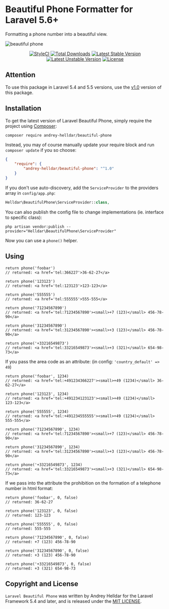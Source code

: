 # Beautiful Phone Formatter for Laravel 5.6+

Formatting a phone number into a beautiful view.

![beautiful phone](https://user-images.githubusercontent.com/10347617/40197723-f1da55e6-5a1c-11e8-8b20-f8ecedd5718d.png)

<p align="center">
    <a href="https://styleci.io/repos/45746985"><img src="https://styleci.io/repos/75637284/shield" alt="StyleCI" /></a>
    <a href="https://packagist.org/packages/andrey-helldar/beautiful-phone"><img src="https://img.shields.io/packagist/dt/andrey-helldar/beautiful-phone.svg?style=flat-square" alt="Total Downloads" /></a>
    <a href="https://packagist.org/packages/andrey-helldar/beautiful-phone"><img src="https://poser.pugx.org/andrey-helldar/beautiful-phone/v/stable?format=flat-square" alt="Latest Stable Version" /></a>
    <a href="https://packagist.org/packages/andrey-helldar/beautiful-phone"><img src="https://poser.pugx.org/andrey-helldar/beautiful-phone/v/unstable?format=flat-square" alt="Latest Unstable Version" /></a>
    <a href="LICENSE"><img src="https://poser.pugx.org/andrey-helldar/beautiful-phone/license?format=flat-square" alt="License" /></a>
</p>


## Attention

To use this package in Laravel 5.4 and 5.5 versions, use the [v1.0](https://github.com/andrey-helldar/beautiful-phone/tree/v1.x) version of this package.


## Installation

To get the latest version of Laravel Beautiful Phone, simply require the project using [Composer](https://getcomposer.org):

```
composer require andrey-helldar/beautiful-phone
```

Instead, you may of course manually update your require block and run `composer update` if you so choose:

```json
{
    "require": {
        "andrey-helldar/beautiful-phone": "^1.0"
    }
}
```

If you don't use auto-discovery, add the `ServiceProvider` to the providers array in `config/app.php`:

```php
Helldar\BeautifulPhone\ServiceProvider::class,
```

You can also publish the config file to change implementations (ie. interface to specific class):

```
php artisan vendor:publish --provider="Helldar\BeautifulPhone\ServiceProvider"
```

Now you can use a `phone()` helper.


## Using

    return phone('foobar')
    // returned: <a href='tel:366227'>36-62-27</a>

    return phone('123123')
    // returned: <a href='tel:123123'>123-123</a>

    return phone('555555')
    // returned: <a href='tel:555555'>555-555</a>

    return phone('71234567890')
    // returned: <a href='tel:71234567890'><small>+7 (123)</small> 456-78-90</a>

    return phone('31234567890')
    // returned: <a href='tel:31234567890'><small>+3 (123)</small> 456-78-90</a>

    return phone('+33216549873')
    // returned: <a href='tel:33216549873'><small>+3 (321)</small> 654-98-73</a>
    
    
If you pass the area code as an attribute:
(in config: `'country_default' => 49`)

    return phone('foobar', 1234)
    // returned: <a href='tel:+491234366227'><small>+49 (1234)</small> 36-62-27</a>

    return phone('123123', 1234)
    // returned: <a href='tel:+491234123123'><small>+49 (1234)</small> 123-123</a>

    return phone('555555', 1234)
    // returned: <a href='tel:+491234555555'><small>+49 (1234)</small> 555-555</a>

    return phone('71234567890', 1234)
    // returned: <a href='tel:71234567890'><small>+7 (123)</small> 456-78-90</a>

    return phone('31234567890', 1234)
    // returned: <a href='tel:31234567890'><small>+3 (123)</small> 456-78-90</a>

    return phone('+33216549873', 1234)
    // returned: <a href='tel:33216549873'><small>+3 (321)</small> 654-98-73</a>

If we pass into the attribute the prohibition on the formation of a telephone number in html format:


    return phone('foobar', 0, false)
    // returned: 36-62-27

    return phone('123123', 0, false)
    // returned: 123-123

    return phone('555555', 0, false)
    // returned: 555-555

    return phone('71234567890', 0, false)
    // returned: +7 (123) 456-78-90

    return phone('31234567890', 0, false)
    // returned: +3 (123) 456-78-90

    return phone('+33216549873', 0, false)
    // returned: +3 (321) 654-98-73


## Copyright and License

`Laravel Beautiful Phone` was written by Andrey Helldar for the Laravel Framework 5.4 and later, and is released under the [MIT LICENSE](LICENSE).
